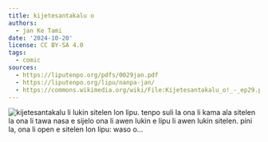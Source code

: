 ```yaml
---
title: kijetesantakalu o
authors:
  - jan Ke Tami
date: '2024-10-20'
license: CC BY-SA 4.0
tags:
  - comic
sources:
  - https://liputenpo.org/pdfs/0029jan.pdf
  - https://liputenpo.org/lipu/nanpa-jan/
  - https://commons.wikimedia.org/wiki/File:Kijetesantakalu_o!_-_ep29.png
---
```


<!-- TODO: add alt text -->
![kijetesantakalu li lukin sitelen lon lipu. tenpo suli la ona li kama ala sitelen la ona li tawa nasa e sijelo ona li awen lukin e lipu li awen lukin sitelen. pini la, ona li open e sitelen lon lipu: waso o...](https://upload.wikimedia.org/wikipedia/commons/c/cb/Kijetesantakalu_o%21_-_ep29.png)